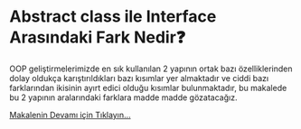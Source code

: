 ﻿# Abstract class ile Interface Arasındaki Fark Nedir❓

OOP geliştirmelerimizde en sık kullanılan 2 yapının ortak bazı özelliklerinden dolay oldukça karıştırıldıkları bazı kısımlar yer almaktadır ve ciddi bazı farklarından ikisinin ayırt edici olduğu kısımlar bulunmaktadır, bu makalede bu 2 yapının aralarındaki farklara madde madde gözatacağız.

[Makalenin Devamı için Tıklayın...](http://www.muratoner.net/?p=1074633)